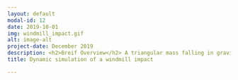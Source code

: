 ```yaml
---
layout: default
modal-id: 12
date: 2019-10-01
img: windmill_impact.gif
alt: image-alt
project-date: December 2019
description: <h2>Breif Overview</h2> A triangular mass falling in gravity constrained to move in a circular path goes in impact with a rotating windmill.This system consists of two independent rigid bodies.<ul><li>The rotating windmill is a single DoF body consisting of three rectangular plates joined at the center of one of the edges.</li><li> The triangular mass is a 3 DoF system and it is free falling in gravity but it is constrained to move in a circle.</li></ul> The impact of windmill on the traingular mass is modelled but the impact of triangular mass on the turbine is not modelled. The turbine is modelled to be a very heavy body and triangular mass is much smaller when compared to turbine so that this assumption is meaningful.Therefore,  the trainagle doesn't  cause any changes through impact to the dynamics of the turbine. But the dynamics of the triangular mass is altered through impacts with the windmill and that is the heart of the project.<h2> Frames setup</h2> A figure showing all frames used in the project is shown below<br><br><img src="./img/portfolio/dynamics_frames.jpeg" width=560 class="center"><br> Each rectangle in the windmill has a frame and its transformation is given in the figure. The windmill as a whole is a one DoF system and is pivoted at the point X=5, Y=5. The angle between each of the rectangle is 120 degrees. The triangular mass is a 3 DoF system and it has direct transformation characterised by x,y and \(\theta_2\) with respect to the world frame. The triangle is assumed to be equilateral. Not all of these frames are important in lagrangian computation. Some of these frames have been specifically setup for handling impact conditions. Its very easy to define phi conditions for impact if we setup a frame that is aligned with each of the sdies of impact. Frames s1, s2, s3, b1, b2, b3 are used in writing down the equation and limits of impact phi surfaces while b1c, b2c, b3c and t are useful in writing down the lagrangean of the system <h2> Lagrangian setup</h2> The Lagrangrean for the system consits of writing down potential and kinetic energies of the four bodies (three rectangles and one triangle). Gravity is pointing in the negative y direction. So the lagrangian consists of 4 PEs and 4 KEs, one each for each of shapes (3 rectangles and 1 triangle)<br><br> <h4>Number of degrees of freedom</h4> 4 (\(\theta_1, \theta_2, x, y)\)<br><br><h4>Constraints</h4>The triangle is contrained to move in a circle. This circle is centered at (5, 13) and has a radius of 5<br><br><h4>Impacts</h4>Turbine impacts the triangular mass. In order to achieve this, I had to keep track of 12 edges for the phi surface (9 edges of rectangle + 3 edges of triangle, the pivoted edges of rectangles are ignored because they never involve in impact) and 9 points ( 2 points from each rectangle and 3 points from triangle, the two points on the pivoted edges of the rectangle don't involve in impact). In all I had to check for about 45 impact conditions but I should downplay this exaggeated number by stating that all of them revolve around just 2 or 3 key ideas. The impact update law used is for this work is shown below.<br><br>\(-[H]^{\tau+}_{\tau-}=0\)<br><br>\(\frac{\partial L}{d\dot{q}}{\bigg\rvert}^{\tau+}_{\tau-}  = \lambda_I \nabla\phi_I(\epsilon)+ \lambda_p \nabla\phi_p(q)\)<br><br>\({\frac{d}{dt} \phi_p(q)}{\bigg\rvert}^{\tau+}_{\tau-} = 0\)<br><br> I have used two lambda terms  \(\lambda_I\) and  \(\lambda_p\) corresponding to two constraints on the generalised moementum after impact in  the impact update, because I needed the path constraint for the trianglar mass to be upheld even after impact.<br><br> <h4>External force / Torque</h4> The windmill is driven by a external torque. This torque is applied to the \(\theta_1\) when solving EL equations of the system.<br><br> Feel free to check out the code in <a href="https://colab.research.google.com/drive/1wBqgbCS2MAZy1PqR2_w96NRRAnoMrOx3" target="_blank">colab</a>.
title: Dynamic simulation of a windmill impact

---
```

